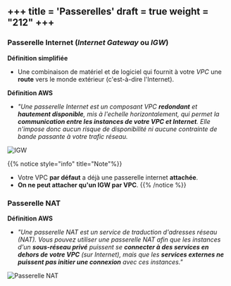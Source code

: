 +++
title = 'Passerelles'
draft = true
weight = "212"
+++
----------------
### Passerelle Internet (*Internet Gateway* ou *IGW*)

<!-- ![IGW](/420-414/images/2-reseau/2-05.png) -->

**Définition simplifiée** 
+ Une combinaison de matériel et de logiciel qui fournit à votre *VPC* une **route** vers le monde extérieur (c'est-à-dire l'Internet).

**Définition AWS** 
+ *"Une passerelle Internet est un composant VPC **redondant** et **hautement disponible**, mis à l'echelle horizontalement, qui permet la **communication entre les instances de votre VPC et Internet**. Elle n'impose donc aucun risque de disponibilité ni aucune contrainte de bande passante à votre trafic réseau.*

![IGW](/420-414/images/2-reseau/2-21-passerelle-internet.png)

{{% notice style="info" title="Note"%}}
+ Votre VPC **par défaut** a déjà une passerelle internet **attachée**.
+ **On ne peut attacher qu'un IGW par VPC**.
{{% /notice %}}

### Passerelle NAT


**Définition AWS**
+ *"Une passerelle NAT est un service de traduction d'adresses réseau (NAT). Vous pouvez utiliser une passerelle NAT afin que les instances d'un **sous-réseau privé** puissent se **connecter à des services en dehors de votre VPC** (sur Internet), mais que les **services externes ne puissent pas initier une connexion** avec ces instances."*

![Passerelle NAT](/420-414/images/2-reseau/2-22-passerelle-nat.png)

<!--
![IGW](/420-414/images/2-reseau/2-06.png)


![Table de routage exemple](/420-414/images/2-reseau/2-08.png)

 #### Sous-réseaux
+ **Définition simplifiée :** un *subnet* (abréviation de *subnetwork*) est une sous-section d'un réseau.
+ **Définition AWS :** Lorsque vous créez un VPC, il s'étend sur toutes les zones de disponibilité d'une région. Après avoir créé un VPC, **vous pouvez ajouter un ou plusieurs sous-réseaux dans chaque zone de disponibilité** disponible dans cette région. Chaque sous-réseau doit résider entièrement dans une zone de disponibilité et ne peut pas s'étendre à d'autres zones".

+ Nos services sont déployés (VMs, Bases de données etc...) **à l'intérieur de *subnets*** :

![Services dans un sous-réseau](/420-414/images/2-reseau/2-03.png)


{{% notice style="info" title="Note"%}}
+ Votre VPC **par défaut** a déjà un *subnet* par zone de disponibilité crées par défaut.
{{% /notice %}}

![Communication](/420-414/images/2-reseau/2-11.png)


#### Privé (*Private Subnet*) vs publique (*Public Subnet*)
![Subnet privé vs publique](/420-414/images/2-reseau/2-12.png) 

### Sécurité réseau

+ **Liste de contrôle d'accès (*Network ACLs* ou *NACL*) :** Un pare-feu/une couche de sécurité qui contrôle le trafic entrant (*inbound*) et sortant (*outbound*) pour un ou plusieurs *subnet* (**au niveau du *subnet***).

+ **Groupe de sécurité (*Security Group* ou *SG*) :** Un pare-feu/une couche de sécurité **au niveau d'une/d'un serveur**

+ **Exemple :** Si un *NACL* et un *SG* sont configurés pour autoriser le trafic web (HTTP), les requêtes HTTP seront autorisées dans le *subnet* et ensuite dans l'instance EC2. S'ils sont configurés pour refuser le trafic FTP, toute requête FTP sera bloquée.

![NACLs et SG](/420-414/images/2-reseau/2-09.png)
THINK ABOUT A BOUNCER

![NACLs et SG exemple](/420-414/images/2-reseau/2-10.png)

![exemple](/420-414/images/2-reseau/2-13.png)
-->